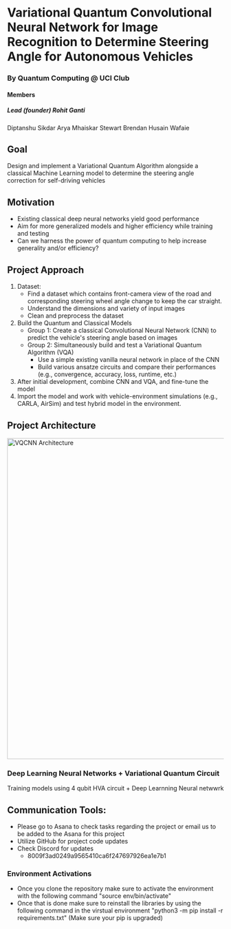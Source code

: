 # Variational Quantum Convolutional Neural Network for Image Recognition to Determine Steering Angle for Autonomous Vehicles 

### By Quantum Computing @ UCI Club

#### Members
##### Lead (founder) Rohit Ganti

Diptanshu Sikdar
Arya Mhaiskar
Stewart
Brendan
Husain Wafaie

## Goal
Design and implement a Variational Quantum Algorithm alongside a classical Machine Learning model to determine the steering angle correction for self-driving vehicles

## Motivation
* Existing classical deep neural networks yield good performance
* Aim for more generalized models and higher efficiency while training and testing
* Can we harness the power of quantum computing to help increase generality and/or efficiency?

## Project Approach
1. Dataset: 
    * Find a dataset which contains front-camera view of the road and corresponding steering wheel angle change to keep the car straight.
    * Understand the dimensions and variety of input images
    * Clean and preprocess the dataset
2. Build the Quantum and Classical Models
    * Group 1: Create a classical Convolutional Neural Network (CNN) to predict the vehicle's steering angle based on images
    * Group 2: Simultaneously build and test a Variational Quantum Algorithm (VQA) 
        * Use a simple existing vanilla neural network in place of the CNN
        * Build various ansatze circuits and compare their performances (e.g., convergence, accuracy, loss, runtime, etc.) 
3. After initial development, combine CNN and VQA, and fine-tune the model
4. Import the model and work with vehicle-environment simulations (e.g., CARLA, AirSim) and test hybrid model in the environment. 

## Project Architecture
<p align="left">
  <img src="https://user-images.githubusercontent.com/69136009/216572541-905d78ac-8088-46e0-b9a3-590c36a0bd00.png" width="745" title="VQCNN Architecture">
</p>

### Deep Learning Neural Networks + Variational Quantum Circuit 
Training models using 4 qubit HVA circuit + Deep Learnning Neural netwwrk

## Communication Tools: 
* Please go to Asana to check tasks regarding the project or email us to be added to the Asana for this project
* Utilize GitHub for project code updates
* Check Discord for updates
   * 8009f3ad0249a9565410ca6f247697926ea1e7b1


### Environment Activations
* Once you clone the repository make sure to activate the environment with the following command "source env/bin/activate" 
* Once that is done make sure to reinstall the libraries by using the following command in the virstual environment "python3 -m pip install -r requirements.txt" (Make sure your pip is upgraded)
